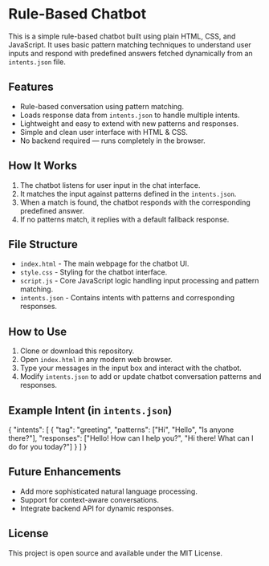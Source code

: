 # Rule-Based Chatbot

This is a simple rule-based chatbot built using plain HTML, CSS, and JavaScript. It uses basic pattern matching techniques to understand user inputs and respond with predefined answers fetched dynamically from an `intents.json` file.

## Features

- Rule-based conversation using pattern matching.
- Loads response data from `intents.json` to handle multiple intents.
- Lightweight and easy to extend with new patterns and responses.
- Simple and clean user interface with HTML & CSS.
- No backend required — runs completely in the browser.

## How It Works

1. The chatbot listens for user input in the chat interface.
2. It matches the input against patterns defined in the `intents.json`.
3. When a match is found, the chatbot responds with the corresponding predefined answer.
4. If no patterns match, it replies with a default fallback response.

## File Structure

- `index.html` - The main webpage for the chatbot UI.
- `style.css` - Styling for the chatbot interface.
- `script.js` - Core JavaScript logic handling input processing and pattern matching.
- `intents.json` - Contains intents with patterns and corresponding responses.

## How to Use

1. Clone or download this repository.
2. Open `index.html` in any modern web browser.
3. Type your messages in the input box and interact with the chatbot.
4. Modify `intents.json` to add or update chatbot conversation patterns and responses.

## Example Intent (in `intents.json`)

{
"intents": [
{
"tag": "greeting",
"patterns": ["Hi", "Hello", "Is anyone there?"],
"responses": ["Hello! How can I help you?", "Hi there! What can I do for you today?"]
}
]
}



## Future Enhancements

- Add more sophisticated natural language processing.
- Support for context-aware conversations.
- Integrate backend API for dynamic responses.

## License

This project is open source and available under the MIT License.
